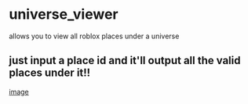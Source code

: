 # universe_viewer
allows you to view all roblox places under a universe

## just input a place id and it'll output all the valid places under it!!

[image](https://github.com/Scr-eam/universe_viewer/assets/59750253/794205c6-ef13-4821-81b1-88960695a2fc)
